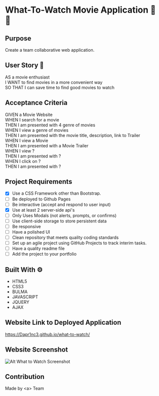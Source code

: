 # What-To-Watch Movie Application 🎥🍿

## Purpose 
Create a team collaborative web application.

## User Story 📃
AS a movie enthusiast<br/> 
I WANT to find movies in a more convenient way<br/> 
SO THAT I can save time to find good movies to watch

## Acceptance Criteria
GIVEN a Movie Website<br/>
WHEN I search for a movie <br/>
THEN I am presented with 4 genre of movies <br/>
WHEN I view a genre of movies <br/>
THEN I am presented with the movie title, description, link to Trailer <br/>
WHEN I view a Movie <br/>
THEN I am presented with a Movie Trailer <br />
WHEN I view ? <br/>
THEN I am presented with ? <br/>
WHEN I click on ? <br/>
THEN I am presented with ? <br/>

## Project Requirements 
- [X] Use a CSS Framework other than Bootstrap.
- [ ] Be deployed to Github Pages
- [ ] Be interactive (accept and respond to user input)
- [X] Use at least 2 server-side api's
- [ ] Only Uses Modals (not alerts, prompts, or confirms)
- [ ] Use client-side storage to store persistent data
- [ ] Be responsive
- [ ] Have a polished UI
- [ ] Clean repository that meets quality coding standards
- [ ] Set up an agile project using GitHub Projects to track interim tasks.
- [ ] Have a quality readme file
- [ ] Add the project to your portfolio

## Built With ⚙
* HTML5
* CSS3
* BULMA
* JAVASCRIPT
* JQUERY
* AJAX

## Website Link to Deployed Application
https://Dapr1nc3.github.io/what-to-watch/

## Website Screenshot
![Alt What to Watch Screenshot](https://github.com/Dapr1nc3/what-to-watch/blob/main/assets/images/screenshot.PNG?raw=true "What to Watch Screenshot")

## Contribution
Made by \<a> Team